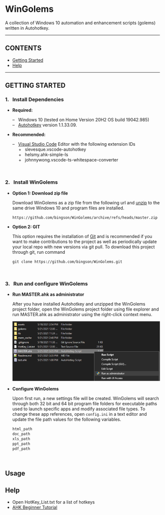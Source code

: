 # WinGolems

A collection of Windows 10 automation and enhancement scripts (golems) written in Autohotkey. 

----

## CONTENTS 

* [Getting Started](##Getting-Started)
* [Help](##Help)
----

## GETTING STARTED

### 1. &nbsp; Install Dependencies
 <ul>
   <li>
     <p>  <b>Required:</b> </p>
     <p>  – &nbsp; Windows 10 (tested on Home Version 20H2 OS build 19042.985)
     <br> – &nbsp; <a href="https://www.autohotkey.com/">Autohotkey</a> version 1.1.33.09.
   </li>
   <li>
     <p>  <b>Recommended:</b> </p>
     <p>  – &nbsp; <a href="https://code.visualstudio.com/">Visual Studio Code</a> Editor with the following extension IDs 
     <br> &nbsp;&nbsp;&nbsp;&nbsp; + &nbsp; slevesque.vscode-autohotkey
     <br> &nbsp;&nbsp;&nbsp;&nbsp; + &nbsp; helsmy.ahk-simple-ls
     <br> &nbsp;&nbsp;&nbsp;&nbsp; + &nbsp; johnnywong.vscode-ts-whitespace-converter
   </li>
 </ul>
 
 <br>


### 2. &nbsp; Install WinGolems 

 <ul>
   <li>
     <p><b> Option 1: Download zip file</b></p>
     <p> Download WinGolems as a zip file from the following url and <a href="https://www.7-zip.org/">unzip</a> to the same drive Windows 10 and program files are installed.

``` 
https://github.com/bingson/WinGolems/archive/refs/heads/master.zip
```

   </li>
   <li>
     <p><b> Option 2: GIT </b></p>
     <p>    This option requires the installation of <a href="https://git-scm.com/book/en/v2/Getting-Started-Installing-Git">Git</a> and is recommended if you want to make contributions to the project as well as periodically update your local repo with new versions via git pull. To download this project through git, run command

``` 
git clone https://github.com/bingson/WinGolems.git 
```

   </li>
 </ul>

<br>

### 3. &nbsp; Run and configure WinGolems


 <ul>
   <li>
     <p><b> Run MASTER.ahk as administrator </b></p>
     <p> After you have installed Autohotkey and unzipped the WinGolems project folder, open the WinGolems project folder using file explorer and run MASTER.ahk as administrator using the right-click context menu. 
     <p><img src="assets\Screens\run_master.png" alt="run_master.png" title="run_master.png" /></p>
   </li>
   <li>
     <p><b> Configure WinGolems </b></p>
     <p> Upon first run, a new settings file will be created. WinGolems will search through both 32 bit and 64 bit program file folders for executable paths used to launch specific apps and modify associated file types. To change these app references, open <code>config.ini</code> in a text editor and update the file path values for the following variables.  

``` 
html_path
doc_path
xls_path
ppt_path
pdf_path
```

   </li>
 </ul>
<br>

## Usage


## Help

* Open HotKey_List.txt for a list of hotkeys
* [AHK Beginner Tutorial](https://www.autohotkey.com/docs/Tutorial.htm) 
